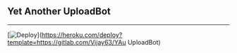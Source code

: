 ## Yet Another UploadBot
---
[![Deploy](https://www.herokucdn.com/deploy/button.svg)](https://heroku.com/deploy?template=https://gitlab.com/Vijay63/YAu
UploadBot)
